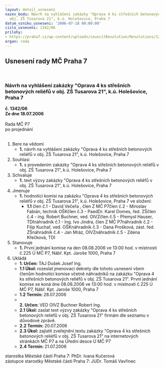 ```yaml
---
layout: detail_usneseni
nazev_bodu: Návrh na vyhlášení zakázky "Oprava 4 ks střešních betonových reliéfů v
  obj. ZŠ Tusarova 21", k.ú. Holešovice, Praha 7
datum_vzniku_usneseni: '2006-07-18 00:00:00'
cislo_usneseni: 1342/06
prilohy:
- https://praha7.cz/wp-content/uploads/councilResolution/Resolutions/12346/39-v%c3%bdzva_zak%c3%a1zky.doc
organ: rada
---
```

<div id="ucUsn_pList" class="usn">
	<span><h2>Usnesení rady MČ Praha 7 </h2>
<br></span><div class="standBody">
<span><h3>Návrh na vyhlášení zakázky "Oprava 4 ks střešních betonových reliéfů v obj. ZŠ Tusarova 21", k.ú. Holešovice, Praha 7</h3></span><div class="center">
		<strong>č. 1342/06</strong><br>
	</div>
<div class="center">
		<strong>Ze dne 18.07.2006</strong><br><br>
	</div>Rada MČ P7<br> po projednání<br><br><ol>
<li>Bere na vědomí<ul><li>
<strong>1.</strong> návrh na vyhlášení zakázky "Oprava 4 ks střešních betonových reliéfů v obj. ZŠ Tusarova 21", k.ú. Holešovice, Praha 7</li></ul>
</li>
<li>Souhlasí<ul><li>
<strong>1.</strong> s provedením zakázky "Oprava 4 ks střešních betonových reliéfů v obj. ZŠ Tusarova 21", k.ú. Holešovice, Praha 7</li></ul>
</li>
<li>Schvaluje<ul><li>
<strong>1.</strong> text výzvy zakázky "Oprava 4 ks střešních betonových reliéfů v obj. ZŠ Tusarova 21", k.ú. Holešovice, Praha 7</li></ul>
</li>
<li>Jmenuje<ul><li>
<strong>1.</strong> hodnotící komisi na zakázku "Oprava 4 ks střešních betonových reliéfů v obj. ZŠ Tusarova 21", k.ú. Holešovice, Praha 7 ve složení:<ul><li>
<strong>1.1</strong> člen č.1 - David Večeřa , člen Z MČ P7člen č.2 - Miroslav Fabián, technik OŠKčlen č.3 - PaedDr. Karel Domes, řed. ZŠčlen č.4 - ing. Robert Buchner, ved. OIVZčlen č.5 - Přemysl Hauser, TDInáhradník č.1 - Ing. Ivo Jindra, člen Z MČ P7náhradník č.2 - Filip Kuchař, ved. OŠKnáhradník č.3 - Dana Prošková, zást. řed. ZŠnáhradník č.4 - Jan Mráz, OIVZnáhradník č.5 - Zdena Křečková, TDI</li></ul>
</li></ul>
</li>
<li>Stanovuje<ul><li>
<strong>1.</strong> První jednání komise na den 08.08.2006 ve 13:00 hod. v místnosti č.225 Ú MČ P7, Nábř. Kpt. Jaroše 1000, Praha 7</li></ul>
</li>
<li>Ukládá<ul>
<li>
<strong>1. Určen: </strong>TAJ Dušek Josef Ing.</li>
<li>
<strong>1.1 Úkol: </strong>rozeslat jmenovací dekrety dle tohoto usnesení všem členům hodnotící komise včetně náhradníků na zakázku "Oprava 4 ks střešních betonových reliéfů v obj. ZŠ Tusarova 21". První jednání komise se koná dne 08.08.2006 ve 13:00 hod. v místnosti č.225 Ú MČ P7, Nábř. Kpt. Jaroše 1000, Praha 7</li>
<li>
<strong>1.2 Termín: </strong>28.07.2006</li>
<li>
<strong><br>2. Určen: </strong>VED OIVZ Buchner Robert Ing.</li>
<li>
<strong>2.1 Úkol: </strong>zaslat text výzvy zakázky "Oprava 4 ks střešních betonových reliéfů v obj. ZŠ Tusarova 21" firmám dle seznamu v důvodové zprávě.</li>
<li>
<strong>2.2 Termín: </strong>20.07.2006</li>
<li>
<strong>2.3 Úkol: </strong>zajistit zveřejnění textu zakázky "Oprava 4 ks střešních betonových reliéfů v obj. ZŠ Tusarova 21" na internetových stránkách MČ P7 a na Úřední desce Ú MČ P7</li>
<li>
<strong>2.4 Termín: </strong>21.07.2006</li>
</ul>
</li>
</ol>starostka Městské části Praha 7: PhDr. Ivana Kučerová<br>zástupce starostky Městské části Praha 7: JUDr. Tomáš Vavřinec 
</div>
</div>